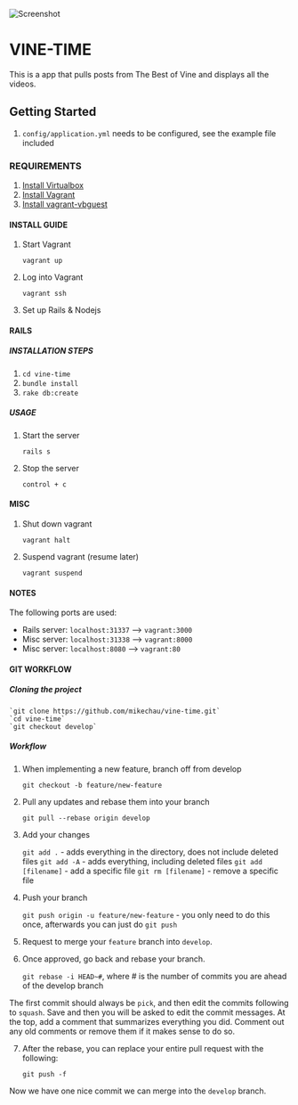 ![Screenshot](http://i.imgur.com/gu7Zwcp.png "Screenshot")

# VINE-TIME  

This is a app that pulls posts from The Best of Vine and displays all the videos.

## Getting Started  

1. `config/application.yml` needs to be configured, see the example file included

### REQUIREMENTS
1. [Install Virtualbox](https://www.virtualbox.org/)
2. [Install Vagrant](http://www.vagrantup.com/)
3. [Install vagrant-vbguest](https://github.com/dotless-de/vagrant-vbguest)

#### INSTALL GUIDE
1. Start Vagrant

    `vagrant up`

2. Log into Vagrant

    `vagrant ssh`

3. Set up Rails & Nodejs

#### RAILS
##### INSTALLATION STEPS
1. `cd vine-time`
2. `bundle install`
3. `rake db:create`

##### USAGE
1. Start the server

   `rails s`

2. Stop the server

    `control + c`

#### MISC
1. Shut down vagrant

    `vagrant halt`

2. Suspend vagrant (resume later)

    `vagrant suspend`

#### NOTES
The following ports are used:

- Rails server: `localhost:31337` --> `vagrant:3000`
- Misc server: `localhost:31338` --> `vagrant:8000`
- Misc server: `localhost:8080` --> `vagrant:80`

#### GIT WORKFLOW
##### Cloning the project

    `git clone https://github.com/mikechau/vine-time.git`
    `cd vine-time`
    `git checkout develop`

##### Workflow
1. When implementing a new feature, branch off from develop

   `git checkout -b feature/new-feature`

2. Pull any updates and rebase them into your branch

   `git pull --rebase origin develop`

3. Add your changes

   `git add .` - adds everything in the directory, does not include deleted files
   `git add -A` - adds everything, including deleted files
   `git add [filename]` - add a specific file
   `git rm [filename]` - remove a specific file

4. Push your branch

   `git push origin -u feature/new-feature` - you only need to do this once, afterwards you can just do `git push`

5. Request to merge your `feature` branch into `develop`.

6. Once approved, go back and rebase your branch.

   `git rebase -i HEAD~#`, where # is the number of commits you are ahead of the develop branch

The first commit should always be `pick`, and then edit the commits following to `squash`. Save and then you will be
asked to edit the commit messages. At the top, add a comment that summarizes everything you did. Comment out any
old comments or remove them if it makes sense to do so.

7. After the rebase, you can replace your entire pull request with the following:

   `git push -f`

Now we have one nice commit we can merge into the `develop` branch.
